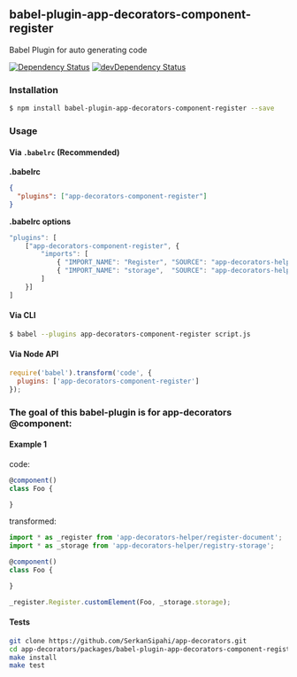 ## babel-plugin-app-decorators-component-register
Babel Plugin for auto generating code

<p>
    <a href="https://david-dm.org/SerkanSipahi/app-decorators?path=packages/babel-plugin-app-decorators-component-register"><img src="https://david-dm.org/SerkanSipahi/david.svg" alt="Dependency Status"></a>
    <a href="https://david-dm.org/SerkanSipahi/app-decorators?path=packages/babel-plugin-app-decorators-component-register&type=dev"><img src="https://david-dm.org/SerkanSipahi/david/dev-status.svg" alt="devDependency Status"></a>
</p>

### Installation

```sh
$ npm install babel-plugin-app-decorators-component-register --save
```

### Usage

#### Via `.babelrc` (Recommended)

**.babelrc**

```json
{
  "plugins": ["app-decorators-component-register"]
}
```

**.babelrc options**
```js
"plugins": [
    ["app-decorators-component-register", {
        "imports": [
            { "IMPORT_NAME": "Register", "SOURCE": "app-decorators-helper/register-customelement" },
            { "IMPORT_NAME": "storage",  "SOURCE": "app-decorators-helper/random-storage" }
        ]
    }]
]
```

#### Via CLI

```sh
$ babel --plugins app-decorators-component-register script.js
```

#### Via Node API

```js
require('babel').transform('code', {
  plugins: ['app-decorators-component-register']
});
```

### The goal of this babel-plugin is for app-decorators @component:

#### Example 1
code:
```js
@component()
class Foo {

}
```
transformed:
```js
import * as _register from 'app-decorators-helper/register-document';
import * as _storage from 'app-decorators-helper/registry-storage';

@component()
class Foo {

}

_register.Register.customElement(Foo, _storage.storage);
```


#### Tests
```bash
git clone https://github.com/SerkanSipahi/app-decorators.git
cd app-decorators/packages/babel-plugin-app-decorators-component-register
make install
make test
```
